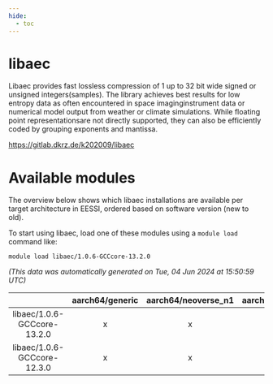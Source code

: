 ```yaml
---
hide:
  - toc
---
```


libaec
======


Libaec provides fast lossless compression of 1 up to 32 bit wide signed or unsigned integers(samples). The library achieves best results for low entropy data as often encountered in space imaginginstrument data or numerical model output from weather or climate simulations. While floating point representationsare not directly supported, they can also be efficiently coded by grouping exponents and mantissa.

https://gitlab.dkrz.de/k202009/libaec
# Available modules


The overview below shows which libaec installations are available per target architecture in EESSI, ordered based on software version (new to old).

To start using libaec, load one of these modules using a `module load` command like:

```shell
module load libaec/1.0.6-GCCcore-13.2.0
```

*(This data was automatically generated on Tue, 04 Jun 2024 at 15:50:59 UTC)*  

| |aarch64/generic|aarch64/neoverse_n1|aarch64/neoverse_v1|x86_64/generic|x86_64/amd/zen2|x86_64/amd/zen3|x86_64/intel/haswell|x86_64/intel/skylake_avx512|
| :---: | :---: | :---: | :---: | :---: | :---: | :---: | :---: | :---: |
|libaec/1.0.6-GCCcore-13.2.0|x|x|x|x|x|x|x|x|
|libaec/1.0.6-GCCcore-12.3.0|x|x|x|x|x|x|x|x|
